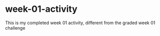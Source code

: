 # week-01-activity
This is my completed week 01 activity, different from the graded week 01 challenge
